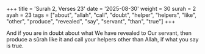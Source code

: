 +++
title = 'Surah 2, Verses 23'
date = '2025-08-30'
weight = 30
surah = 2
ayah = 23
tags = ["about", "allah", "call", "doubt", "helper", "helpers", "like", "other", "produce", "revealed", "say", "servant", "than", "true"]
+++

And if you are in doubt about what We have revealed to Our servant, then produce a sûrah like it and call your helpers other than Allah, if what you say is true.